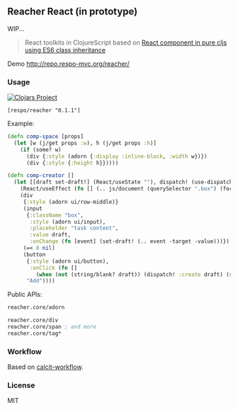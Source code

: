 
Reacher React (in prototype)
----

WIP...

> React toolkits in ClojureScript based on [React component in pure cljs using ES6 class inheritance](https://gist.github.com/pesterhazy/39c84224972890665b6bec3addafdf5a)

Demo http://repo.respo-mvc.org/reacher/

### Usage

[![Clojars Project](https://img.shields.io/clojars/v/respo/reacher.svg)](https://clojars.org/respo/reacher)

```edn
[respo/reacher "0.1.1"]
```

Example:

```clojure
(defn comp-space [props]
  (let [w (j/get props :w), h (j/get props :h)]
    (if (some? w)
      (div {:style (adorn {:display :inline-block, :width w})})
      (div {:style {:height h}}))))

(defn comp-creator []
  (let [[draft set-draft!] (React/useState ""), dispatch! (use-dispatch)]
    (React/useEffect (fn [] (.. js/document (querySelector ".box") (focus))) (array))
    (div
     {:style (adorn ui/row-middle)}
     (input
      {:className "box",
       :style (adorn ui/input),
       :placeholder "task content",
       :value draft,
       :onChange (fn [event] (set-draft! (.. event -target -value)))})
     (=< 8 nil)
     (button
      {:style (adorn ui/button),
       :onClick (fn []
         (when (not (string/blank? draft)) (dispatch! :create draft) (set-draft! "")))}
      "Add"))))
```

Public APIs:

```clojure
reacher.core/adorn

reacher.core/div
reacher.core/span ; and more
reacher.core/tag*
```

### Workflow

Based on [calcit-workflow](https://github.com/mvc-works/calcit-workflow).

### License

MIT
